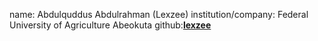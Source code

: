 name: Abdulquddus Abdulrahman (Lexzee)
institution/company: Federal University of Agriculture Abeokuta
github:[**lexzee**](https://github.com/lexzee)
